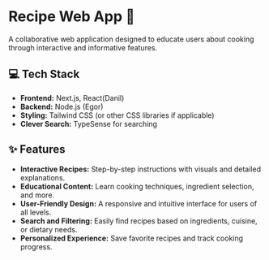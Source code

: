 # Recipe Web App 🍳  

A collaborative web application designed to educate users about cooking through interactive and informative features.

## 💻 Tech Stack  
- **Frontend:** Next.js, React(Danil)  
- **Backend:** Node.js (Egor)
- **Styling:** Tailwind CSS (or other CSS libraries if applicable)
- **Clever Search:** TypeSense for searching

## ✨ Features  
- **Interactive Recipes:** Step-by-step instructions with visuals and detailed explanations.  
- **Educational Content:** Learn cooking techniques, ingredient selection, and more.  
- **User-Friendly Design:** A responsive and intuitive interface for users of all levels.  
- **Search and Filtering:** Easily find recipes based on ingredients, cuisine, or dietary needs.  
- **Personalized Experience:** Save favorite recipes and track cooking progress.  


